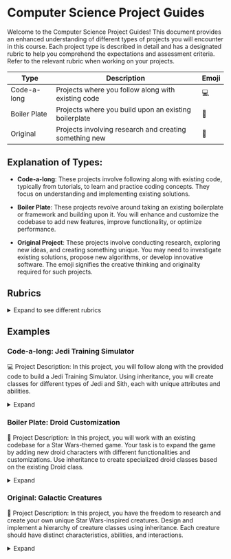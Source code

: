 # Computer Science Project Guides

Welcome to the Computer Science Project Guides! This document provides an enhanced understanding of different types of projects you will encounter in this course. Each project type is described in detail and has a designated rubric to help you comprehend the expectations and assessment criteria. Refer to the relevant rubric when working on your projects.

| Type            | Description                                                | Emoji               |
|-----------------|------------------------------------------------------------|---------------------|
| Code-a-long     | Projects where you follow along with existing code         | 💻                   |
| Boiler Plate    | Projects where you build upon an existing boilerplate      | 🔧                   |
| Original        | Projects involving research and creating something new     | 🌟                   |


## Explanation of Types:

- **Code-a-long**: These projects involve following along with existing code, typically from tutorials, to learn and practice coding concepts. They focus on understanding and implementing existing solutions.

- **Boiler Plate**: These projects revolve around taking an existing boilerplate or framework and building upon it. You will enhance and customize the codebase to add new features, improve functionality, or optimize performance.

- **Original Project**: These projects involve conducting research, exploring new ideas, and creating something unique. You may need to investigate existing solutions, propose new algorithms, or develop innovative software. The emoji signifies the creative thinking and originality required for such projects.

## Rubrics

<details>
<summary>Expand to see different rubrics</summary>

### Code-a-long Rubric

| Criteria            | Description                                               |
|---------------------|-----------------------------------------------------------|
| 📚 Code Comprehension | Demonstrates understanding of the existing code and its functionality |
| ✅ Accuracy of Replication | Accurately follows the code and reproduces the expected output |
| 💡 Problem Solving   | Identifies and resolves any issues or errors encountered during coding |
| 🎨 Code Quality       | Writes clean, well-structured, and readable code |

<br>

### Boiler Plate Rubric

| Criteria            | Description                                              |
|---------------------|----------------------------------------------------------|
| 🚀 Feature Enhancement | Successfully adds new features or functionality to the codebase |
| 📈 Code Modification | Enhances the existing code to improve performance or optimize it |
| ⚠️ Error Handling   | Implements robust error handling mechanisms              |
| 📄 Documentation     | Provides clear and concise documentation for the expanded code |

<br>

### Original Project Rubric

| Criteria            | Description                                              |
|---------------------|----------------------------------------------------------|
| 🔍 Research Depth   | Demonstrates in-depth research and understanding of the topic |
| 💡 Originality      | Proposes innovative ideas or approaches                  |
| 🚀 Implementation   | Successfully implements the proposed solution or concept |
| ⭐ Impact           | Assesses the potential impact or significance of the created project |
| 📝 Explanation      | Provides a clear and comprehensive explanation of the project |
| 🎛️ Prototype       | Develops a functional prototype showcasing the project's features |
| 💻 Code Quality     | Writes clean, well-structured, and readable code         |
| 📚 Documentation    | Provides detailed documentation for the project          |
| 🗂️ Organization     | Demonstrates organized and well-structured project files and folders |
| 🔄 Iterative Development | Shows evidence of iterative development and improvement |

</details>

## Examples

### Code-a-long: Jedi Training Simulator

💻 Project Description: In this project, you will follow along with the provided code to build a Jedi Training Simulator. Using inheritance, you will create classes for different types of Jedi and Sith, each with unique attributes and abilities.

<details>
<summary>Expand</summary>

```python
class ForceUser:
    def __init__(self, name, side):
        self.name = name
        self.side = side

    def use_force(self):
        print(f"{self.name} uses the Force!")

class Jedi(ForceUser):
    def __init__(self, name):
        super().__init__(name, side="Light")
        self.lightsaber_color = "Blue"

    def use_lightsaber(self):
        print(f"{self.name} swings a {self.lightsaber_color} lightsaber!")

class Sith(ForceUser):
    def __init__(self, name):
        super().__init__(name, side="Dark")
        self.lightsaber_color = "Red"

    def use_lightsaber(self):
        print(f"{self.name} wields a {self.lightsaber_color} lightsaber!")

luke = Jedi("Luke Skywalker")
luke.use_force()          # Output: Luke Skywalker uses the Force!
luke.use_lightsaber()     # Output: Luke Skywalker swings a Blue lightsaber!

vader = Sith("Darth Vader")
vader.use_force()         # Output: Darth Vader uses the Force!
vader.use_lightsaber()    # Output: Darth Vader wields a Red lightsaber!
```
In this code, we have a base class called ForceUser, which represents individuals who can use the Force. The Jedi and Sith classes inherit from the ForceUser class and add specific behaviors and attributes. By following along with the code, you will learn about inheritance and how to create classes with unique functionalities. The project simulates a Jedi Training Simulator, where different Jedi and Sith can use the Force and wield lightsabers.

Remember to choose your preferred project type and have fun customizing your Star Wars-themed project based on your interests and learning goals! May the Force be with you! 🌟✨🚀🔧💻

</details>

### Boiler Plate: Droid Customization

🔧 Project Description: In this project, you will work with an existing codebase for a Star Wars-themed game. Your task is to expand the game by adding new droid characters with different functionalities and customizations. Use inheritance to create specialized droid classes based on the existing Droid class.

<details>
<summary>Expand</summary>

```python
  
class Droid:
    def __init__(self, name, model):
        self.name = name
        self.model = model

    def speak(self):
        print(f"{self.name} says 'Beep boop!'")

class Astromech(Droid):
    def __init__(self, name, model):
        super().__init__(name, model)
        self.abilities = ["Repairing starships", "Hacking systems"]

    def use_ability(self):
        print(f"{self.name} uses their astromech abilities to {self.abilities[0]}!")

class Protocol(Droid):
    def __init__(self, name, model):
        super().__init__(name, model)
        self.languages = ["Binary", "Human languages"]

    def speak_languages(self):
        print(f"{self.name} can speak {', '.join(self.languages)}!")

# Code execution
r2d2 = Astromech("R2-D2", "R2 series")
r2d2.speak()                    # Output: R2-D2 says 'Beep boop!'
r2d2.use_ability()              # Output: R2-D2 uses their astromech abilities to Repairing starships!

c3po = Protocol("C-3PO", "3PO series")
c3po.speak()                    # Output: C-3PO says 'Beep boop!'
c3po.speak_languages()          # Output: C-3PO can speak Binary, Human languages!
```
In this project, you will be working on expanding a Star Wars-themed game. The existing codebase includes a Droid class, and your task is to create specialized droid classes using inheritance. The Astromech class represents droids with astromech abilities, such as repairing starships and hacking systems. The Protocol class represents droids capable of speaking different languages, including binary and human languages. By expanding upon the existing codebase, you will learn how to create specialized classes and customize the game with new droid characters.

</details>

### Original: Galactic Creatures
🌟 Project Description: In this project, you have the freedom to research and create your own unique Star Wars-inspired creatures. Design and implement a hierarchy of creature classes using inheritance. Each creature should have distinct characteristics, abilities, and interactions.

<details>
<summary>Expand</summary>
  
```python3
  
  class Creature:
    def __init__(self, name, species):
        self.name = name
        self.species = species

    def introduce(self):
        print(f"I am {self.name}, a {self.species} creature!")

class JediCreature(Creature):
    def __init__(self, name, species):
        super().__init__(name, species)
        self.force_powers = ["Telekinesis", "Mind control"]

    def use_force_power(self):
        print(f"{self.name} uses {self.force_powers[0]} with great precision!")

class SithCreature(Creature):
    def __init__(self, name, species):
        super().__init__(name, species)
        self.force_powers = ["Force lightning", "Force choke"]

    def use_force_power(self):
        print(f"{self.name} unleashes a powerful blast of {self.force_powers[0]}!")

# Code execution
yoda_species = JediCreature("Yoda's Species", "Unknown")
yoda_species.introduce()                       # Output: I am Yoda's Species, an Unknown creature!
yoda_species.use_force_power()                 # Output: Yoda's Species uses Telekinesis with great precision!

nightsister = SithCreature("Nightsister", "Dathomirian")
nightsister.introduce()                        # Output: I am Nightsister, a Dathomirian creature!
nightsister.use_force_power()                  # Output: Nightsister unleashes a powerful blast of Force lightning!
```
The Galactic Creatures project provides you with a unique opportunity to delve into the vast universe of Star Wars and create your own creatures. You can research various species and create a hierarchy of classes to represent different creatures. Each class should have distinct characteristics, abilities, and interactions. This project enables you to practice inheritance and class design while exploring your creativity in designing Star Wars-inspired creatures.

</details>
